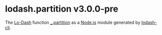 # lodash.partition v3.0.0-pre

The [Lo-Dash](https://lodash.com/) function [_.partition](http://lodash.com/docs#partition) as a [Node.js](http://nodejs.org/) module generated by [lodash-cli](https://www.npmjs.com/package/lodash-cli).
